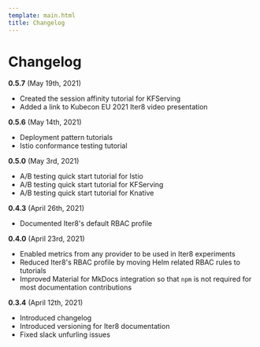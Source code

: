 ```yaml
---
template: main.html
title: Changelog
---
```


# Changelog

**0.5.7** (May 19th, 2021)

* Created the session affinity tutorial for KFServing
* Added a link to Kubecon EU 2021 Iter8 video presentation

**0.5.6** (May 14th, 2021)

* Deployment pattern tutorials
* Istio conformance testing tutorial

**0.5.0** (May 3rd, 2021)

* A/B testing quick start tutorial for Istio
* A/B testing quick start tutorial for KFServing
* A/B testing quick start tutorial for Knative

**0.4.3** (April 26th, 2021)

* Documented Iter8's default RBAC profile

**0.4.0** (April 23rd, 2021)

* Enabled metrics from any provider to be used in Iter8 experiments
* Reduced Iter8's RBAC profile by moving Helm related RBAC rules to tutorials
* Improved Material for MkDocs integration so that `npm` is not required for most documentation contributions

**0.3.4** (April 12th, 2021)

* Introduced changelog
* Introduced versioning for Iter8 documentation
* Fixed slack unfurling issues